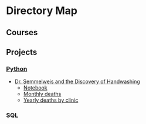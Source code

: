 # Directory Map

## Courses

## Projects

### [Python](https://github.com/AnuragAnalog/Datacamp/tree/master/projects/Python)

* [Dr. Semmelweis and the Discovery of Handwashing](https://github.com/AnuragAnalog/Datacamp/tree/master/projects/Python/Dr.-Semmelweis-and-the-Discovery-of-Handwashing)
    * [Notebook](https://github.com/AnuragAnalog/Datacamp/blob/master/projects/Python/Dr.-Semmelweis-and-the-Discovery-of-Handwashing/notebook.ipynb)
    * [Monthly deaths](https://github.com/AnuragAnalog/Datacamp/blob/master/projects/Python/Dr.-Semmelweis-and-the-Discovery-of-Handwashing/datasets/monthly_deaths.csv)
    * [Yearly deaths by clinic](https://github.com/AnuragAnalog/Datacamp/blob/master/projects/Python/Dr.-Semmelweis-and-the-Discovery-of-Handwashing/datasets/yearly_deaths_by_clinic.csv)
### SQL